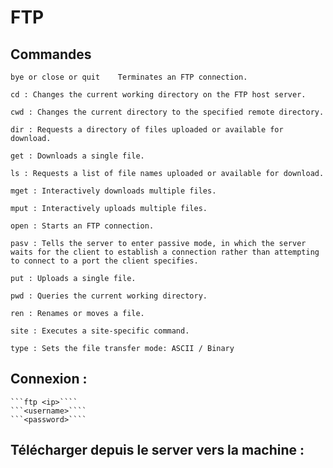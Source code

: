 # FTP

## Commandes

    bye or close or quit	Terminates an FTP connection.

    cd : Changes the current working directory on the FTP host server.

    cwd	: Changes the current directory to the specified remote directory.

    dir	: Requests a directory of files uploaded or available for download.

    get	: Downloads a single file.

    ls : Requests a list of file names uploaded or available for download.

    mget : Interactively downloads multiple files.

    mput : Interactively uploads multiple files.

    open : Starts an FTP connection.

    pasv : Tells the server to enter passive mode, in which the server waits for the client to establish a connection rather than attempting to connect to a port the client specifies.

    put	: Uploads a single file.

    pwd	: Queries the current working directory.

    ren	: Renames or moves a file.

    site : Executes a site-specific command.

    type : Sets the file transfer mode: ASCII / Binary
## Connexion :
    ```ftp <ip>````
    ```<username>````
    ```<password>````

## Télécharger depuis le server vers la machine :
``````
